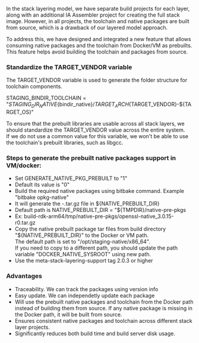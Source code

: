 In the stack layering model, we have separate build projects for each layer, along with an additional IA Assembler project for creating the full stack image. However, in all projects, the toolchain and native packages are built from source, which is a drawback of our layered model approach.<br/>

To address this, we have designed and integrated a new feature that allows consuming native packages and the toolchain from Docker/VM as prebuilts. This feature helps avoid building the toolchain and packages from source.

### Standardize the TARGET_VENDOR variable
The TARGET_VENDOR variable is used to generate the folder structure for toolchain components. <br />

STAGING_BINDIR_TOOLCHAIN = "${STAGING_DIR_NATIVE}${bindir_native}/${TARGET_ARCH}${TARGET_VENDOR}-${TARGET_OS}" <br />

To ensure that the prebuilt libraries are usable across all stack layers, we should standardize the TARGET_VENDOR value across the entire system.<br />
If we do not use a common value for this variable, we won't be able to use the toolchain's prebuilt libraries, such as libgcc.<br />

### Steps to generate the prebuilt native packages support in VM/docker:
- Set GENERATE_NATIVE_PKG_PREBUILT to "1"
- Default its value is "0"
- Build the required native packages using bitbake command. Example "bitbake opkg-native"
- It will generate the <pkg-name>-<version>.tar.gz file in ${NATIVE_PREBUILT_DIR}
- Default path is NATIVE_PREBUILT_DIR = "${TMPDIR}/native-pre-pkgs
- Ex: build-rdk-arm64/tmp/native-pre-pkgs/openssl-native_3.0.15-r0.tar.gz
- Copy the native prebuilt package tar files from build directory "${NATIVE_PREBUILT_DIR}" to the Docker or VM path. <br />
     The default path is set to "/opt/staging-native/x86_64". <br /> 
     If you need to copy to a different path, you should update the path variable "DOCKER_NATIVE_SYSROOT" using new path. <br />
- Use the meta-stack-layering-support tag 2.0.3 or higher

### Advantages
- Traceability. We can track the packages using version info
- Easy update. We can independetly update each package 
- Will use the prebuilt native packages and toolchain from the Docker path instead of building them from source. If any native package is missing in the Docker path, it will be built from source.
- Ensures consistent native packages and toolchain across different stack layer projects.
- Significantly reduces both build time and build server disk usage.
